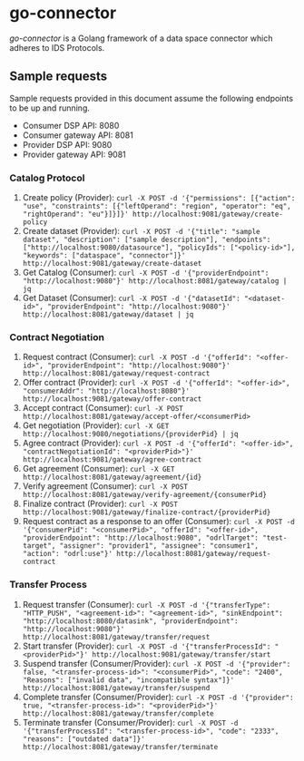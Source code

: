 # go-connector

_go-connector_ is a Golang framework of a data space connector which adheres to IDS Protocols.

## Sample requests

Sample requests provided in this document assume the following endpoints to be up and running.

- Consumer DSP API: 8080
- Consumer gateway API: 8081
- Provider DSP API: 9080
- Provider gateway API: 9081

### Catalog Protocol

1. Create policy (Provider): ``curl -X POST -d '{"permissions": [{"action": "use", "constraints": [{"leftOperand": "region", "operator": "eq", "rightOperand": "eu"}]}]}' http://localhost:9081/gateway/create-policy``
2. Create dataset (Provider): ``curl -X POST -d '{"title": "sample dataset", "description": ["sample description"], "endpoints": ["http://localhost:9080/datasource"], "policyIds": ["<policy-id>"], "keywords": ["dataspace", "connector"]}' http://localhost:9081/gateway/create-dataset``
3. Get Catalog (Consumer): ``curl -X POST -d '{"providerEndpoint": "http://localhost:9080"}' http://localhost:8081/gateway/catalog | jq``
4. Get Dataset (Consumer): ``curl -X POST -d '{"datasetId": "<dataset-id>", "providerEndpoint": "http://localhost:9080"}' http://localhost:8081/gateway/dataset | jq``

### Contract Negotiation

1. Request contract (Consumer): ``curl -X POST -d '{"offerId": "<offer-id>", "providerEndpoint": "http://localhost:9080"}' http://localhost:8081/gateway/request-contract``
2. Offer contract (Provider): ``curl -X POST -d '{"offerId": "<offer-id>", "consumerAddr": "http://localhost:8080"}' http://localhost:9081/gateway/offer-contract``
3. Accept contract (Consumer): ``curl -X POST http://localhost:8081/gateway/accept-offer/<consumerPid>``
4. Get negotiation (Provider): ``curl -X GET http://localhost:9080/negotiations/{providerPid} | jq`` 
5. Agree contract (Provider): ``curl -X POST -d '{"offerId": "<offer-id>", "contractNegotiationId": "<providerPid>"}' http://localhost:9081/gateway/agree-contract``
6. Get agreement (Consumer): ``curl -X GET http://localhost:8081/gateway/agreement/{id}``
7. Verify agreement (Consumer): ``curl -X POST http://localhost:8081/gateway/verify-agreement/{consumerPid}``
8. Finalize contract (Provider): ``curl -X POST http://localhost:9081/gateway/finalize-contract/{providerPid}`` 
9. Request contract as a response to an offer (Consumer): ``curl -X POST -d '{"consumerPid": "<consumerPid>", "offerId": "<offer-id>", "providerEndpoint": "http://localhost:9080", "odrlTarget": "test-target", "assigner": "provider1", "assignee": "consumer1", "action": "odrl:use"}' http://localhost:8081/gateway/request-contract``

### Transfer Process

1. Request transfer (Consumer): ``curl -X POST -d '{"transferType": "HTTP_PUSH", "<agreement-id>": "<agreement-id>", "sinkEndpoint": "http://localhost:8080/datasink", "providerEndpoint": "http://localhost:9080"}' http://localhost:8081/gateway/transfer/request``
2. Start transfer (Provider): ``curl -X POST -d '{"transferProcessId": "<providerPid>"}' http://localhost:9081/gateway/transfer/start``
3. Suspend transfer (Consumer/Provider): ``curl -X POST -d '{"provider": false, "<transfer-process-id>": "<consumerPid>", "code": "2400", "Reasons": ["invalid data", "incompatible syntax"]}' http://localhost:8081/gateway/transfer/suspend``
4. Complete transfer (Consumer/Provider): ``curl -X POST -d '{"provider": true, "<transfer-process-id>": "<providerPid>"}' http://localhost:8081/gateway/transfer/complete`` 
5. Terminate transfer (Consumer/Provider): ``curl -X POST -d '{"transferProcessId": "<transfer-process-id>", "code": "2333", "reasons": ["outdated data"]}' http://localhost:8081/gateway/transfer/terminate``
